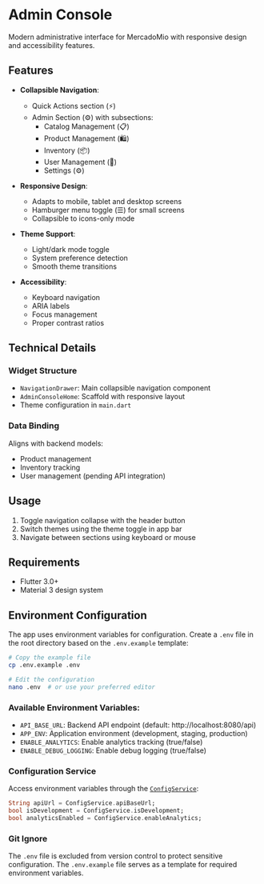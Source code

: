 # Admin Console

Modern administrative interface for MercadoMio with responsive design and accessibility features.

## Features

- **Collapsible Navigation**:
  - Quick Actions section (⚡)
  - Admin Section (⚙️) with subsections:
    - Catalog Management (📋)
    - Product Management (🛍️)
    - Inventory (📦)
    - User Management (👥)
    - Settings (⚙️)

- **Responsive Design**:
  - Adapts to mobile, tablet and desktop screens
  - Hamburger menu toggle (☰) for small screens
  - Collapsible to icons-only mode

- **Theme Support**:
  - Light/dark mode toggle
  - System preference detection
  - Smooth theme transitions

- **Accessibility**:
  - Keyboard navigation
  - ARIA labels
  - Focus management
  - Proper contrast ratios

## Technical Details

### Widget Structure

- `NavigationDrawer`: Main collapsible navigation component
- `AdminConsoleHome`: Scaffold with responsive layout
- Theme configuration in `main.dart`

### Data Binding

Aligns with backend models:
- Product management
- Inventory tracking
- User management (pending API integration)

## Usage

1. Toggle navigation collapse with the header button
2. Switch themes using the theme toggle in app bar
3. Navigate between sections using keyboard or mouse

## Requirements

- Flutter 3.0+
- Material 3 design system

## Environment Configuration

The app uses environment variables for configuration. Create a `.env` file in the root directory based on the `.env.example` template:

```bash
# Copy the example file
cp .env.example .env

# Edit the configuration
nano .env  # or use your preferred editor
```

### Available Environment Variables:

- `API_BASE_URL`: Backend API endpoint (default: http://localhost:8080/api)
- `APP_ENV`: Application environment (development, staging, production)
- `ENABLE_ANALYTICS`: Enable analytics tracking (true/false)
- `ENABLE_DEBUG_LOGGING`: Enable debug logging (true/false)

### Configuration Service

Access environment variables through the [`ConfigService`](lib/services/config_service.dart:1):

```dart
String apiUrl = ConfigService.apiBaseUrl;
bool isDevelopment = ConfigService.isDevelopment;
bool analyticsEnabled = ConfigService.enableAnalytics;
```

### Git Ignore

The `.env` file is excluded from version control to protect sensitive configuration. The `.env.example` file serves as a template for required environment variables.
